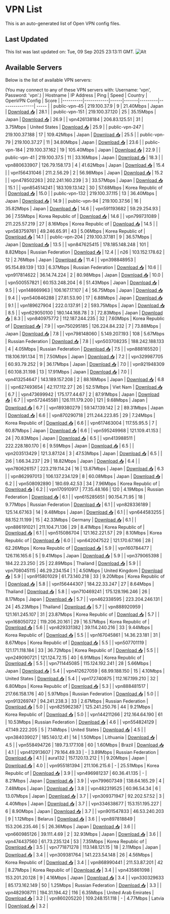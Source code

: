 # VPN List

This is an auto-generated list of Open VPN config files.

## Last Updated

This list was last updated on: Tue, 09 Sep 2025 23:13:11 GMT.
![Alt](https://repobeats.axiom.co/api/embed/186b98318ef1479477931607c1ad7d823f12451f.svg "Repobeats analytics image")

## Available Servers

Below is the list of available VPN servers:

(You may connect to any of these VPN servers with: Username: 'vpn', Password: 'vpn'.)
| Hostname | IP Address | Ping | Speed | Country | OpenVPN Config | Score |
|----------|------------|------|-------|---------|----------------| ----- |
| public-vpn-45 | 219.100.37.9 | 9 | 21.40Mbps | Japan | [Download 📥](./configs/server_0_JP.ovpn) | 28.1 |
| public-vpn-151 | 219.100.37.120 | 25 | 35.15Mbps | Japan | [Download 📥](./configs/server_1_JP.ovpn) | 26.9 |
| vpn426138184 | 206.83.125.51 | 31 | 3.75Mbps | United States | [Download 📥](./configs/server_2_US.ovpn) | 25.9 |
| public-vpn-247 | 219.100.37.188 | 17 | 109.42Mbps | Japan | [Download 📥](./configs/server_3_JP.ovpn) | 25.5 |
| public-vpn-79 | 219.100.37.27 | 11 | 34.80Mbps | Japan | [Download 📥](./configs/server_4_JP.ovpn) | 23.6 |
| public-vpn-184 | 219.100.37.162 | 19 | 105.40Mbps | Japan | [Download 📥](./configs/server_5_JP.ovpn) | 22.9 |
| public-vpn-41 | 219.100.37.5 | 11 | 33.16Mbps | Japan | [Download 📥](./configs/server_6_JP.ovpn) | 18.3 |
| vpn880633907 | 126.79.158.173 | 4 | 41.62Mbps | Japan | [Download 📥](./configs/server_7_JP.ovpn) | 15.4 |
| vpn156431046 | 211.2.56.29 | 2 | 56.98Mbps | Japan | [Download 📥](./configs/server_8_JP.ovpn) | 15.2 |
| vpn478502263 | 202.241.160.239 | 3 | 33.57Mbps | Japan | [Download 📥](./configs/server_9_JP.ovpn) | 15.1 |
| vpn854514241 | 183.109.13.142 | 30 | 57.68Mbps | Korea Republic of | [Download 📥](./configs/server_10_KR.ovpn) | 15.0 |
| public-vpn-132 | 219.100.37.115 | 13 | 36.40Mbps | Japan | [Download 📥](./configs/server_11_JP.ovpn) | 14.9 |
| public-vpn-94 | 219.100.37.56 | 16 | 35.82Mbps | Japan | [Download 📥](./configs/server_12_JP.ovpn) | 14.6 |
| vpn591193682 | 59.29.254.93 | 36 | 7.55Mbps | Korea Republic of | [Download 📥](./configs/server_13_KR.ovpn) | 14.6 |
| vpn799731089 | 211.225.57.219 | 27 | 8.16Mbps | Korea Republic of | [Download 📥](./configs/server_14_KR.ovpn) | 14.5 |
| vpn583759761 | 49.246.65.91 | 43 | 5.06Mbps | Korea Republic of | [Download 📥](./configs/server_15_KR.ovpn) | 14.1 |
| public-vpn-204 | 219.100.37.181 | 9 | 36.57Mbps | Japan | [Download 📥](./configs/server_16_JP.ovpn) | 13.5 |
| vpn847625415 | 178.185.148.248 | 101 | 8.82Mbps | Russian Federation | [Download 📥](./configs/server_17_RU.ovpn) | 12.4 |
| n26 | 103.152.178.62 | 12 | 2.76Mbps | Japan | [Download 📥](./configs/server_18_JP.ovpn) | 11.4 |
| vpn398848953 | 95.154.89.139 | 133 | 6.37Mbps | Russian Federation | [Download 📥](./configs/server_19_RU.ovpn) | 10.6 |
| vpn917814622 | 36.14.74.224 | 2 | 80.98Mbps | Japan | [Download 📥](./configs/server_20_JP.ovpn) | 10.0 |
| vpn500557821 | 60.153.248.204 | 6 | 51.43Mbps | Japan | [Download 📥](./configs/server_21_JP.ovpn) | 9.5 |
| vpn148669963 | 106.167.17.107 | 4 | 56.75Mbps | Japan | [Download 📥](./configs/server_22_JP.ovpn) | 9.4 |
| vpn540846288 | 27.81.53.90 | 17 | 6.88Mbps | Japan | [Download 📥](./configs/server_23_JP.ovpn) | 9.1 |
| vpn189627904 | 222.0.137.91 | 2 | 593.75Mbps | Japan | [Download 📥](./configs/server_24_JP.ovpn) | 8.5 |
| vpn629050100 | 180.144.168.78 | 3 | 72.83Mbps | Japan | [Download 📥](./configs/server_25_JP.ovpn) | 8.3 |
| vpn840975772 | 112.187.244.235 | 32 | 7.60Mbps | Korea Republic of | [Download 📥](./configs/server_26_KR.ovpn) | 7.9 |
| vpn750295185 | 126.224.84.232 | 7 | 73.88Mbps | Japan | [Download 📥](./configs/server_27_JP.ovpn) | 7.8 |
| vpn798148060 | 5.149.207.193 | 108 | 5.67Mbps | Russian Federation | [Download 📥](./configs/server_28_RU.ovpn) | 7.8 |
| vpn503708235 | 188.242.188.133 | 4 | 4.05Mbps | Russian Federation | [Download 📥](./configs/server_29_RU.ovpn) | 7.5 |
| vpn888165520 | 118.106.191.134 | 11 | 7.50Mbps | Japan | [Download 📥](./configs/server_30_JP.ovpn) | 7.2 |
| vpn329987705 | 60.93.79.252 | 9 | 36.17Mbps | Japan | [Download 📥](./configs/server_31_JP.ovpn) | 7.0 |
| vpn921948309 | 60.108.31.198 | 13 | 17.91Mbps | Japan | [Download 📥](./configs/server_32_JP.ovpn) | 7.0 |
| vpn413254647 | 143.189.157.208 | 2 | 88.16Mbps | Japan | [Download 📥](./configs/server_33_JP.ovpn) | 6.8 |
| vpn627493654 | 42.117.112.27 | 26 | 52.51Mbps | Viet Nam | [Download 📥](./configs/server_34_VN.ovpn) | 6.7 |
| vpn473699942 | 175.177.44.67 | 2 | 87.91Mbps | Japan | [Download 📥](./configs/server_35_JP.ovpn) | 6.7 |
| vpn572445581 | 126.111.179.200 | 121 | 9.68Mbps | Japan | [Download 📥](./configs/server_36_JP.ovpn) | 6.7 |
| vpn189380279 | 59.147.139.142 | 2 | 89.31Mbps | Japan | [Download 📥](./configs/server_37_JP.ovpn) | 6.6 |
| vpn870290718 | 211.244.223.85 | 29 | 7.24Mbps | Korea Republic of | [Download 📥](./configs/server_38_KR.ovpn) | 6.6 |
| vpn617463004 | 117.55.95.5 | 7 | 60.87Mbps | Japan | [Download 📥](./configs/server_39_JP.ovpn) | 6.6 |
| vpn595249968 | 121.109.41.153 | 24 | 70.83Mbps | Japan | [Download 📥](./configs/server_40_JP.ovpn) | 6.5 |
| vpn413988511 | 222.228.180.170 | 6 | 9.59Mbps | Japan | [Download 📥](./configs/server_41_JP.ovpn) | 6.5 |
| vpn203513429 | 121.3.87.124 | 3 | 47.53Mbps | Japan | [Download 📥](./configs/server_42_JP.ovpn) | 6.5 |
| 2i6 | 1.66.34.237 | 29 | 18.82Mbps | Japan | [Download 📥](./configs/server_43_JP.ovpn) | 6.4 |
| vpn780626157 | 223.219.114.24 | 16 | 13.87Mbps | Japan | [Download 📥](./configs/server_44_JP.ovpn) | 6.3 |
| vpn862997013 | 106.137.234.129 | 8 | 60.08Mbps | Japan | [Download 📥](./configs/server_45_JP.ovpn) | 6.2 |
| vpn508092890 | 180.69.42.53 | 34 | 7.96Mbps | Korea Republic of | [Download 📥](./configs/server_46_KR.ovpn) | 6.2 |
| vpn170910917 | 77.35.48.166 | 120 | 4.19Mbps | Russian Federation | [Download 📥](./configs/server_47_RU.ovpn) | 6.1 |
| vpn615285651 | 90.154.71.95 | 18 | 9.77Mbps | Russian Federation | [Download 📥](./configs/server_48_RU.ovpn) | 6.1 |
| vpn828336189 | 125.14.67.163 | 14 | 9.48Mbps | Japan | [Download 📥](./configs/server_49_JP.ovpn) | 6.1 |
| vpn644583255 | 88.152.11.199 | 15 | 42.33Mbps | Germany | [Download 📥](./configs/server_50_DE.ovpn) | 6.1 |
| vpn886191021 | 211.104.71.136 | 29 | 8.41Mbps | Korea Republic of | [Download 📥](./configs/server_51_KR.ovpn) | 6.1 |
| vpn515086704 | 121.162.221.57 | 29 | 8.10Mbps | Korea Republic of | [Download 📥](./configs/server_52_KR.ovpn) | 6.0 |
| vpn642047522 | 121.170.67.166 | 28 | 62.26Mbps | Korea Republic of | [Download 📥](./configs/server_53_KR.ovpn) | 5.9 |
| vpn160784477 | 126.116.165.6 | 5 | 9.41Mbps | Japan | [Download 📥](./configs/server_54_JP.ovpn) | 5.9 |
| vpn379065398 | 184.22.23.250 | 25 | 22.89Mbps | Thailand | [Download 📥](./configs/server_55_TH.ovpn) | 5.9 |
| vpn708045115 | 46.29.234.154 | 1 | 4.50Mbps | United Kingdom | [Download 📥](./configs/server_56_GB.ovpn) | 5.9 |
| vpn915801029 | 61.73.140.218 | 33 | 9.20Mbps | Korea Republic of | [Download 📥](./configs/server_57_KR.ovpn) | 5.8 |
| vpn156444307 | 184.22.33.247 | 27 | 8.64Mbps | Thailand | [Download 📥](./configs/server_58_TH.ovpn) | 5.8 |
| vpn710469241 | 175.128.196.246 | 26 | 8.17Mbps | Japan | [Download 📥](./configs/server_59_JP.ovpn) | 5.7 |
| vpn462338595 | 223.204.246.131 | 24 | 45.23Mbps | Thailand | [Download 📥](./configs/server_60_TH.ovpn) | 5.7 |
| vpn888920959 | 121.161.245.107 | 31 | 23.87Mbps | Korea Republic of | [Download 📥](./configs/server_61_KR.ovpn) | 5.7 |
| vpn168050722 | 119.206.20.161 | 29 | 16.57Mbps | Korea Republic of | [Download 📥](./configs/server_62_KR.ovpn) | 5.6 |
| vpn829331382 | 39.114.240.216 | 33 | 9.44Mbps | Korea Republic of | [Download 📥](./configs/server_63_KR.ovpn) | 5.5 |
| vpn167045861 | 14.36.23.181 | 31 | 8.67Mbps | Korea Republic of | [Download 📥](./configs/server_64_KR.ovpn) | 5.5 |
| vpn507701119 | 121.171.118.184 | 33 | 36.72Mbps | Korea Republic of | [Download 📥](./configs/server_65_KR.ovpn) | 5.5 |
| vpn249090721 | 121.124.72.15 | 40 | 6.91Mbps | Korea Republic of | [Download 📥](./configs/server_66_KR.ovpn) | 5.5 |
| vpn711445085 | 115.124.192.241 | 28 | 5.66Mbps | Japan | [Download 📥](./configs/server_67_JP.ovpn) | 5.4 |
| vpn412627059 | 68.99.188.150 | 15 | 4.10Mbps | United States | [Download 📥](./configs/server_68_US.ovpn) | 5.4 |
| vpn172740875 | 112.167.199.210 | 32 | 6.80Mbps | Korea Republic of | [Download 📥](./configs/server_69_KR.ovpn) | 5.3 |
| vpn888481517 | 217.66.158.176 | 40 | 5.97Mbps | Russian Federation | [Download 📥](./configs/server_70_RU.ovpn) | 5.0 |
| vpn913269747 | 94.241.238.3 | 33 | 2.67Mbps | Russian Federation | [Download 📥](./configs/server_71_RU.ovpn) | 5.0 |
| vpn825962387 | 125.241.250.76 | 44 | 9.21Mbps | Korea Republic of | [Download 📥](./configs/server_72_KR.ovpn) | 5.0 |
| vpn144211266 | 212.164.64.190 | 61 | 10.53Mbps | Russian Federation | [Download 📥](./configs/server_73_RU.ovpn) | 4.6 |
| vpn554824129 | 47.149.222.205 | 5 | 7.14Mbps | United States | [Download 📥](./configs/server_74_US.ovpn) | 4.5 |
| vpn384039027 | 185.140.12.41 | 14 | 1.50Mbps | Lithuania | [Download 📥](./configs/server_75_LT.ovpn) | 4.5 |
| vpn558494726 | 189.73.177.108 | 60 | 1.60Mbps | Brazil | [Download 📥](./configs/server_76_BR.ovpn) | 4.1 |
| vpn412913607 | 79.164.49.33 | - | 3.89Mbps | Russian Federation | [Download 📥](./configs/server_77_RU.ovpn) | 4.1 |
| aura132 | 157.120.13.212 | 1 | 9.20Mbps | Japan | [Download 📥](./configs/server_78_JP.ovpn) | 4.0 |
| vpn955181394 | 211.106.215.6 | - | 25.51Mbps | Korea Republic of | [Download 📥](./configs/server_79_KR.ovpn) | 3.9 |
| vpn496981237 | 60.36.41.135 | - | 8.21Mbps | Japan | [Download 📥](./configs/server_80_JP.ovpn) | 3.9 |
| vpn799607349 | 138.64.165.29 | 4 | 7.48Mbps | Japan | [Download 📥](./configs/server_81_JP.ovpn) | 3.8 |
| vpn482319525 | 60.96.54.34 | 6 | 13.07Mbps | Japan | [Download 📥](./configs/server_82_JP.ovpn) | 3.7 |
| vpn309371947 | 92.202.57.52 | 3 | 4.40Mbps | Japan | [Download 📥](./configs/server_83_JP.ovpn) | 3.7 |
| vpn334638677 | 153.151.195.227 | 6 | 8.90Mbps | Japan | [Download 📥](./configs/server_84_JP.ovpn) | 3.7 |
| vpn901547833 | 46.53.240.203 | 9 | 1.12Mbps | Belarus | [Download 📥](./configs/server_85_BY.ovpn) | 3.6 |
| vpn897818849 | 153.206.235.46 | 5 | 26.36Mbps | Japan | [Download 📥](./configs/server_86_JP.ovpn) | 3.6 |
| vpn660985126 | 39.111.4.69 | 2 | 32.93Mbps | Japan | [Download 📥](./configs/server_87_JP.ovpn) | 3.6 |
| vpn474437560 | 61.73.235.124 | 53 | 7.35Mbps | Korea Republic of | [Download 📥](./configs/server_88_KR.ovpn) | 3.5 |
| vpn771871278 | 113.148.121.15 | 18 | 2.11Mbps | Japan | [Download 📥](./configs/server_89_JP.ovpn) | 3.4 |
| vpn309381764 | 141.223.54.148 | 26 | 4.56Mbps | Korea Republic of | [Download 📥](./configs/server_90_KR.ovpn) | 3.4 |
| vpn868990441 | 211.53.87.201 | 42 | 8.27Mbps | Korea Republic of | [Download 📥](./configs/server_91_KR.ovpn) | 3.4 |
| vpn435861098 | 153.201.20.128 | 9 | 4.16Mbps | Japan | [Download 📥](./configs/server_92_JP.ovpn) | 3.4 |
| vpn330329633 | 85.173.162.149 | 50 | 1.25Mbps | Russian Federation | [Download 📥](./configs/server_93_RU.ovpn) | 3.3 |
| vpn482908711 | 194.31.194.42 | 116 | 6.35Mbps | United Arab Emirates | [Download 📥](./configs/server_94_AE.ovpn) | 3.2 |
| vpn860205220 | 109.248.151.118 | - | 4.77Mbps | Latvia | [Download 📥](./configs/server_95_LV.ovpn) | 3.2 |

